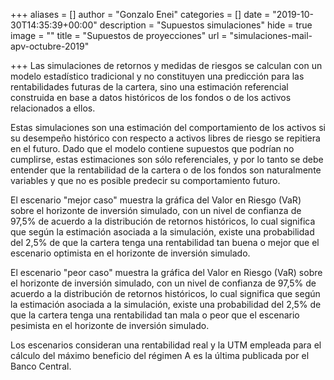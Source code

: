 +++
aliases = []
author = "Gonzalo Enei"
categories = []
date = "2019-10-30T14:35:39+00:00"
description = "Supuestos simulaciones"
hide = true
image = ""
title = "Supuestos de proyecciones"
url = "simulaciones-mail-apv-octubre-2019"

+++
Las simulaciones de retornos y medidas de riesgos se calculan con un modelo estadístico tradicional y no constituyen una predicción para las rentabilidades futuras de la cartera, sino una estimación referencial construida en base a datos históricos de los fondos o de los activos relacionados a ellos.

Estas simulaciones son una estimación del comportamiento de los activos si su desempeño histórico con respecto a activos libres de riesgo se repitiera en el futuro. Dado que el modelo contiene supuestos que podrían no cumplirse, estas estimaciones son sólo referenciales, y por lo tanto se debe entender que la rentabilidad de la cartera o de los fondos son naturalmente variables y que no es posible predecir su comportamiento futuro.

El escenario "mejor caso" muestra la gráfica del Valor en Riesgo (VaR) sobre el horizonte de inversión simulado, con un nivel de confianza de 97,5% de acuerdo a la distribución de retornos históricos, lo cual significa que según la estimación asociada a la simulación, existe una probabilidad del 2,5% de que la cartera tenga una rentabilidad tan buena o mejor que el escenario optimista en el horizonte de inversión simulado.

El escenario "peor caso" muestra la gráfica del Valor en Riesgo (VaR) sobre el horizonte de inversión simulado, con un nivel de confianza de 97,5% de acuerdo a la distribución de retornos históricos, lo cual significa que según la estimación asociada a la simulación, existe una probabilidad del 2,5% de que la cartera tenga una rentabilidad tan mala o peor que el escenario pesimista en el horizonte de inversión simulado.

Los escenarios consideran una rentabilidad real y la UTM empleada para el cálculo del máximo beneficio del régimen A es la última publicada por el Banco Central.